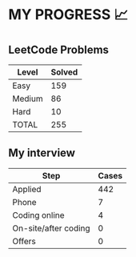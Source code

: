 # MY PROGRESS 📈

## LeetCode Problems

| Level  | Solved |
|--------|--------|
| Easy   |    159 |
| Medium |     86 |
| Hard   |     10 |
| TOTAL  |    255 |

## My interview

| Step                 | Cases |
|----------------------|-------|
| Applied              |   442 |
| Phone                |     7 |
| Coding online        |     4 |
| On-site/after coding |     0 |
| Offers               |     0 |
 